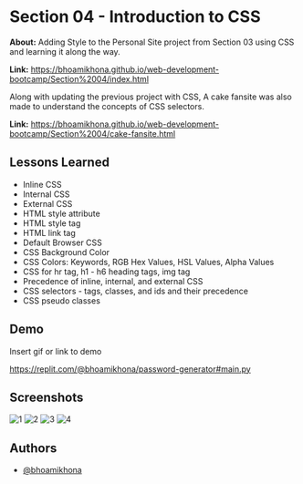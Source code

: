 
# Section 04 - Introduction to CSS

**About:** Adding Style to the Personal Site project from Section 03 using CSS and learning it along the way.

**Link:** https://bhoamikhona.github.io/web-development-bootcamp/Section%2004/index.html

Along with updating the previous project with CSS, A cake fansite was also made to understand the concepts of CSS selectors.

**Link:** https://bhoamikhona.github.io/web-development-bootcamp/Section%2004/cake-fansite.html

## Lessons Learned

- Inline CSS
- Internal CSS
- External CSS
- HTML style attribute
- HTML style tag
- HTML link tag
- Default Browser CSS
- CSS Background Color
- CSS Colors: Keywords, RGB Hex Values, HSL Values, Alpha Values
- CSS for hr tag, h1 - h6 heading tags, img tag
- Precedence of inline, internal, and external CSS
- CSS selectors - tags, classes, and ids and their precedence
- CSS pseudo classes
## Demo

Insert gif or link to demo

https://replit.com/@bhoamikhona/password-generator#main.py
## Screenshots

![1](https://user-images.githubusercontent.com/50435319/200749795-e91f64da-dc1f-43a8-b3c7-a19261cb273f.PNG)
![2](https://user-images.githubusercontent.com/50435319/200749800-ce9d5056-a107-4aac-9fc4-a5eb8187f082.PNG)
![3](https://user-images.githubusercontent.com/50435319/200749802-8223a1b8-6087-40b8-a900-edb233eaafdd.PNG)
![4](https://user-images.githubusercontent.com/50435319/200749804-1ff5ad53-53f2-4eda-a5b8-d76a084cabaf.PNG)

## Authors

- [@bhoamikhona](https://github.com/bhoamikhona)

